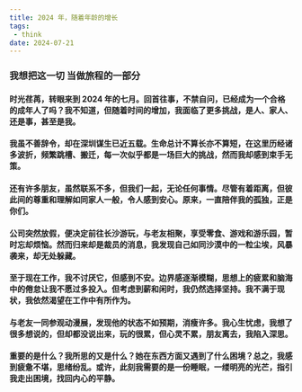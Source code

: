 ```yaml
---
title: 2024 年，随着年龄的增长
tags:
 - think
date: 2024-07-21
---
```


<h3 class="my-10 text-center">我想把这一切 当做旅程的一部分</h3>

<meting-js type="song" theme="var(--hy-c-primary)" server="netease"  id="1881866975" autoplay="true" />

<div class="my-10 text-center">
 
</div>


#### 时光荏苒，转眼来到 2024 年的七月。回首往事，不禁自问，已经成为一个合格的成年人了吗？我不知道，但随着时间的增加，我面临了更多挑战，是人、家人、还是事，甚至是我。

#### 我虽不善辞令，却在深圳谋生已近五载。生命总计不算长亦不算短，在这里历经诸多波折，频繁跳槽、搬迁，每一次似乎都是一场巨大的挑战，然而我却感到束手无策。

#### 还有许多朋友，虽然联系不多，但我们一起，无论任何事情。尽管有着距离，但彼此间的尊重和理解如同家人一般，令人感到安心。原来，一直陪伴我的孤独，正是你们。

#### 公司突然放假，便决定前往长沙游玩，与老友相聚，享受零食、游戏和游乐园，暂时忘却烦恼。然而归来却是裁员的消息，我发现自己如同沙漠中的一粒尘埃，风暴袭来，却无处躲藏。

#### 至于现在工作，我不讨厌它，但感到不安。边界感逐渐模糊，思想上的疲累和脑海中的倦怠让我不愿过多投入。但考虑到薪和闲时，我仍然选择坚持。我不满于现状，我依然渴望在工作中有所作为。

#### 与老友一同参观动漫展，发现他的状态不如预期，消瘦许多。我心生忧虑，我想了很多想说的，但却都没说出来，玩的很累，但心灵不累，朋友离去，我陷入深思。

#### 重要的是什么？我所思的又是什么？她在东西方面又遇到了什么困境？总之，我感到疲惫不堪，思绪纷乱。或许，此刻我需要的是一份睡眠，一缕明亮的光芒，指引我走出困境，找回内心的平静。

<!-- more -->
